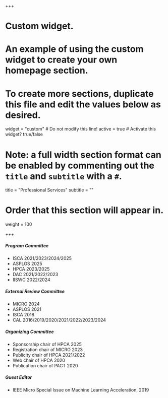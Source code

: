 +++
# Custom widget.
# An example of using the custom widget to create your own homepage section.
# To create more sections, duplicate this file and edit the values below as desired.
widget = "custom"  # Do not modify this line!
active = true  # Activate this widget? true/false

# Note: a full width section format can be enabled by commenting out the `title` and `subtitle` with a `#`.
title = "Professional Services"
subtitle = ""

# Order that this section will appear in.
weight = 100 

+++
##### Program Committee
- ISCA 2021/2023/2024/2025
- ASPLOS 2025
- HPCA 2023/2025
- DAC 2021/2022/2023
- IISWC 2022/2024
<!--- MICRO 2023 SRC-->
<!--- ACSMD 2021/2022-->
<!--- HPC Asia 2021-->

##### External Review Committee
-   MICRO 2024
-	ASPLOS 2021
-	ISCA 2018
-	CAL 2016/2019/2020/2021/2022/2023/2024
<!---   ICML 2023-->
<!-- -	NeurIPS 2022-->
<!---	TC 2019/2020/2021/2022-->
<!---	TOCS 2019/2020/2021-->
<!-- -	TC Special Issue on Machine Learning Accelerators, 2022 -->
<!-- -	TPDS, 2017  -->  
<!-- -	TOSEM, 2017 --> 
<!-- -	JPDC, 2017  -->  
<!-- -	TVLSI, 2016 --> 
<!-- -	TCSVT, 2016 -->  
<!-- -	TETC, 2016  -->

##### Organizing Committee
- Sponsorship chair of HPCA 2025
- Registration chair of MICRO 2023
- Publicity chair of HPCA 2021/2022
- Web chair of HPCA 2020
- Publication chair of PACT 2020

##### Guest Editor
- IEEE Micro Special Issue on Machine Learning Acceleration, 2019


